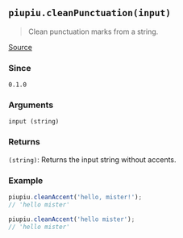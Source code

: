 ## `piupiu.cleanPunctuation(input)`
> Clean punctuation marks from a string.

[Source](https://github.com/thomasbrodusch/piupiu/blob/develop/src/sanitizers/cleanPunctuation.ts)

### Since
`0.1.0`

### Arguments
`input (string)`

### Returns
`(string)`: Returns the input string without accents.


### Example
```javascript
piupiu.cleanAccent('hello, mister!'); 
// 'hello mister'
```
```javascript
piupiu.cleanAccent('hello mister');
// 'hello mister'
```


